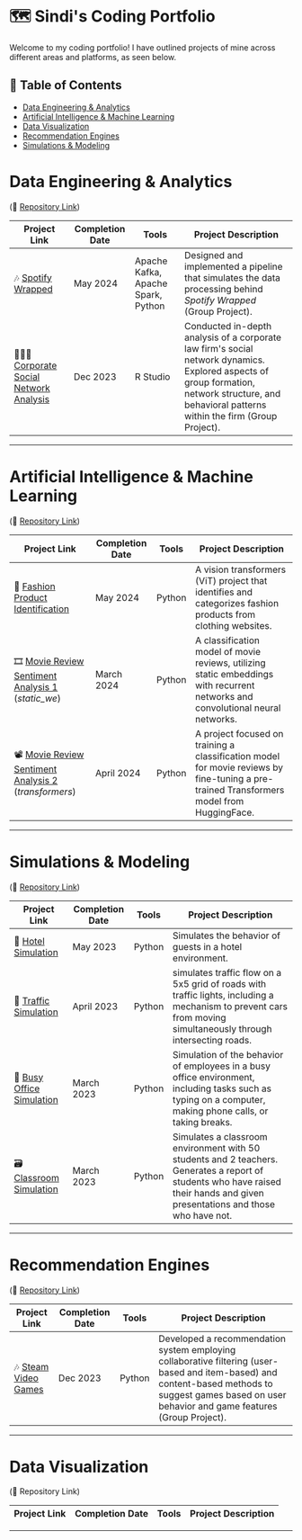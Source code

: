 # :world_map: Sindi's Coding Portfolio
Welcome to my coding portfolio! I have outlined projects of mine across different areas and platforms, as seen below.


## :open_book: Table of Contents
- [Data Engineering & Analytics](#data-engineering-analytics)
- [Artificial Intelligence & Machine Learning](#AI-ML)
- [Data Visualization](#data-visualization)
- [Recommendation Engines](#rec-engines)
- [Simulations & Modeling](#simulations-modeling)

# Data Engineering & Analytics 
(🔗 [Repository Link](https://github.com/sindibejko/data-engineering-analytics))

| Project Link | Completion Date | Tools | Project Description | 
|---|---|---|---|
| 🎶 [Spotify Wrapped](https://github.com/sindibejko/data-engineering-analytics/tree/main/Spotify%20Wrapped) | May 2024 | Apache Kafka, Apache Spark, Python | Designed and implemented a pipeline that simulates the data processing behind *Spotify Wrapped* (Group Project). |
| 👩🏽‍💼 [Corporate Social Network Analysis](https://github.com/sindibejko/data-engineering-analytics/tree/main/Corporate%20Social%20Network%20Analysis) | Dec 2023 |R Studio | Conducted in-depth analysis of a corporate law firm's social network dynamics. Explored aspects of group formation, network structure, and behavioral patterns within the firm (Group Project). |


***

# Artificial Intelligence & Machine Learning 
(🔗 [Repository Link](https://github.com/sindibejko/AI-ML))

| Project Link | Completion Date | Tools | Project Description | 
|---|---|---|---|
| 👗 [Fashion Product Identification](https://github.com/sindibejko/AI-ML/tree/main/Fashion%20Product%20Identification) | May 2024 | Python | A vision transformers (ViT) project that identifies and categorizes fashion products from clothing websites. |
| 🎞 [Movie Review Sentiment Analysis 1](https://github.com/sindibejko/AI-ML/tree/main/Movie%20Review%20Sentiment%20Analysis%201) (_static_we_) | March 2024 | Python | A classification model of movie reviews, utilizing static embeddings with recurrent networks and convolutional neural networks. |
| 📽 [Movie Review Sentiment Analysis 2](https://github.com/sindibejko/AI-ML/tree/main/Movie%20Review%20Sentiment%20Analysis%202) (_transformers_) | April 2024 | Python | A project focused on training a classification model for movie reviews by fine-tuning a pre-trained Transformers model from HuggingFace. |

***

# Simulations & Modeling
(🔗 [Repository Link](https://github.com/sindibejko/simulations-modeling/blob/main/README.md))

| Project Link | Completion Date | Tools | Project Description | 
|---|---|---|---|
| 🏨 [Hotel Simulation](https://github.com/sindibejko/simulations-modeling/tree/main/Hotel%20Simulation) | May 2023 | Python | Simulates the behavior of guests in a hotel environment. |
| 🚦 [Traffic Simulation](https://github.com/sindibejko/simulations-modeling/tree/main/Traffic%20Simulation) | April 2023 | Python | simulates traffic flow on a 5x5 grid of roads with traffic lights, including a mechanism to prevent cars from moving simultaneously through intersecting roads. |
| 👔 [Busy Office Simulation](https://github.com/sindibejko/simulations-modeling/tree/main/Busy%20Office%20Simulation) | March 2023 | Python | Simulation of the behavior of employees in a busy office environment, including tasks such as typing on a computer, making phone calls, or taking breaks. |
| 🗃 [Classroom Simulation](https://github.com/sindibejko/simulations-modeling/tree/main/Classroom%20Simulation) | March 2023 | Python | Simulates a classroom environment with 50 students and 2 teachers. Generates a report of students who have raised their hands and given presentations and those who have not. |

***

# Recommendation Engines
(🔗 [Repository Link](https://github.com/sindibejko/rec-engines/tree/main))

| Project Link | Completion Date | Tools | Project Description | 
|---|---|---|---|
| 🎶 [Steam Video Games](https://github.com/sindibejko/rec-engines/tree/main/Steam%20Video%20Games%20Recommender) | Dec 2023 | Python | Developed a recommendation system employing collaborative filtering (user-based and item-based) and content-based methods to suggest games based on user behavior and game features (Group Project). |

***

# Data Visualization
(🔗 Repository Link)

| Project Link | Completion Date | Tools | Project Description | 
|---|---|---|---|

***






